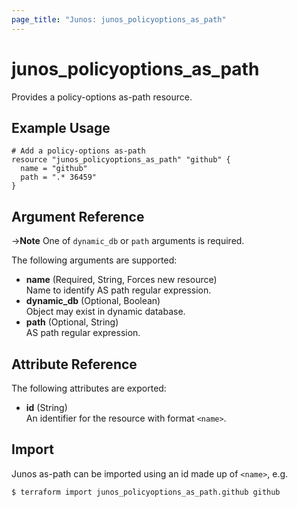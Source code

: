```yaml
---
page_title: "Junos: junos_policyoptions_as_path"
---
```


# junos_policyoptions_as_path

Provides a policy-options as-path resource.

## Example Usage

```hcl
# Add a policy-options as-path
resource "junos_policyoptions_as_path" "github" {
  name = "github"
  path = ".* 36459"
}
```

## Argument Reference

->**Note**
  One of `dynamic_db` or `path` arguments is required.

The following arguments are supported:

- **name** (Required, String, Forces new resource)  
  Name to identify AS path regular expression.
- **dynamic_db** (Optional, Boolean)  
  Object may exist in dynamic database.
- **path** (Optional, String)  
  AS path regular expression.

## Attribute Reference

The following attributes are exported:

- **id** (String)  
  An identifier for the resource with format `<name>`.

## Import

Junos as-path can be imported using an id made up of `<name>`, e.g.

```shell
$ terraform import junos_policyoptions_as_path.github github
```
